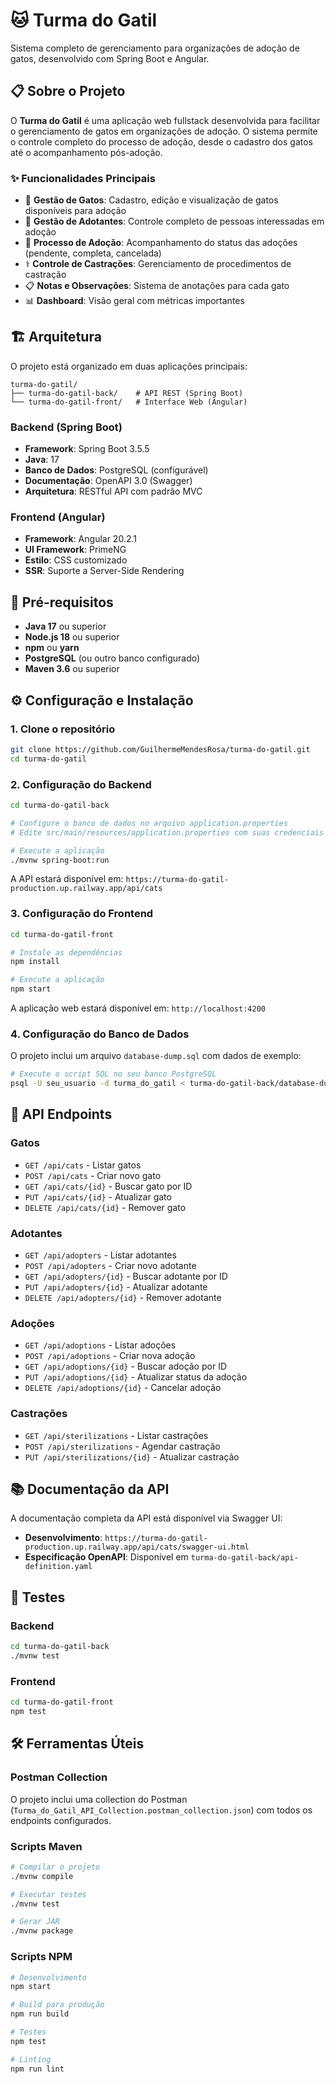 # 🐱 Turma do Gatil

Sistema completo de gerenciamento para organizações de adoção de gatos, desenvolvido com Spring Boot e Angular.

## 📋 Sobre o Projeto

O **Turma do Gatil** é uma aplicação web fullstack desenvolvida para facilitar o gerenciamento de gatos em organizações de adoção. O sistema permite o controle completo do processo de adoção, desde o cadastro dos gatos até o acompanhamento pós-adoção.

### ✨ Funcionalidades Principais

- 🐾 **Gestão de Gatos**: Cadastro, edição e visualização de gatos disponíveis para adoção
- 👥 **Gestão de Adotantes**: Controle completo de pessoas interessadas em adoção
- 📝 **Processo de Adoção**: Acompanhamento do status das adoções (pendente, completa, cancelada)
- ⚕️ **Controle de Castrações**: Gerenciamento de procedimentos de castração
- 📋 **Notas e Observações**: Sistema de anotações para cada gato
- 📊 **Dashboard**: Visão geral com métricas importantes

## 🏗️ Arquitetura

O projeto está organizado em duas aplicações principais:

```
turma-do-gatil/
├── turma-do-gatil-back/    # API REST (Spring Boot)
└── turma-do-gatil-front/   # Interface Web (Angular)
```

### Backend (Spring Boot)
- **Framework**: Spring Boot 3.5.5
- **Java**: 17
- **Banco de Dados**: PostgreSQL (configurável)
- **Documentação**: OpenAPI 3.0 (Swagger)
- **Arquitetura**: RESTful API com padrão MVC

### Frontend (Angular)
- **Framework**: Angular 20.2.1
- **UI Framework**: PrimeNG
- **Estilo**: CSS customizado
- **SSR**: Suporte a Server-Side Rendering

## 🚀 Pré-requisitos

- **Java 17** ou superior
- **Node.js 18** ou superior
- **npm** ou **yarn**
- **PostgreSQL** (ou outro banco configurado)
- **Maven 3.6** ou superior

## ⚙️ Configuração e Instalação

### 1. Clone o repositório
```bash
git clone https://github.com/GuilhermeMendesRosa/turma-do-gatil.git
cd turma-do-gatil
```

### 2. Configuração do Backend

```bash
cd turma-do-gatil-back

# Configure o banco de dados no arquivo application.properties
# Edite src/main/resources/application.properties com suas credenciais

# Execute a aplicação
./mvnw spring-boot:run
```

A API estará disponível em: `https://turma-do-gatil-production.up.railway.app/api/cats`

### 3. Configuração do Frontend

```bash
cd turma-do-gatil-front

# Instale as dependências
npm install

# Execute a aplicação
npm start
```

A aplicação web estará disponível em: `http://localhost:4200`

### 4. Configuração do Banco de Dados

O projeto inclui um arquivo `database-dump.sql` com dados de exemplo:

```bash
# Execute o script SQL no seu banco PostgreSQL
psql -U seu_usuario -d turma_do_gatil < turma-do-gatil-back/database-dump.sql
```

## 📡 API Endpoints

### Gatos
- `GET /api/cats` - Listar gatos
- `POST /api/cats` - Criar novo gato
- `GET /api/cats/{id}` - Buscar gato por ID
- `PUT /api/cats/{id}` - Atualizar gato
- `DELETE /api/cats/{id}` - Remover gato

### Adotantes
- `GET /api/adopters` - Listar adotantes
- `POST /api/adopters` - Criar novo adotante
- `GET /api/adopters/{id}` - Buscar adotante por ID
- `PUT /api/adopters/{id}` - Atualizar adotante
- `DELETE /api/adopters/{id}` - Remover adotante

### Adoções
- `GET /api/adoptions` - Listar adoções
- `POST /api/adoptions` - Criar nova adoção
- `GET /api/adoptions/{id}` - Buscar adoção por ID
- `PUT /api/adoptions/{id}` - Atualizar status da adoção
- `DELETE /api/adoptions/{id}` - Cancelar adoção

### Castrações
- `GET /api/sterilizations` - Listar castrações
- `POST /api/sterilizations` - Agendar castração
- `PUT /api/sterilizations/{id}` - Atualizar castração

## 📚 Documentação da API

A documentação completa da API está disponível via Swagger UI:
- **Desenvolvimento**: `https://turma-do-gatil-production.up.railway.app/api/cats/swagger-ui.html`
- **Especificação OpenAPI**: Disponível em `turma-do-gatil-back/api-definition.yaml`

## 🧪 Testes

### Backend
```bash
cd turma-do-gatil-back
./mvnw test
```

### Frontend
```bash
cd turma-do-gatil-front
npm test
```

## 🛠️ Ferramentas Úteis

### Postman Collection
O projeto inclui uma collection do Postman (`Turma_do_Gatil_API_Collection.postman_collection.json`) com todos os endpoints configurados.

### Scripts Maven
```bash
# Compilar o projeto
./mvnw compile

# Executar testes
./mvnw test

# Gerar JAR
./mvnw package
```

### Scripts NPM
```bash
# Desenvolvimento
npm start

# Build para produção
npm run build

# Testes
npm test

# Linting
npm run lint
```